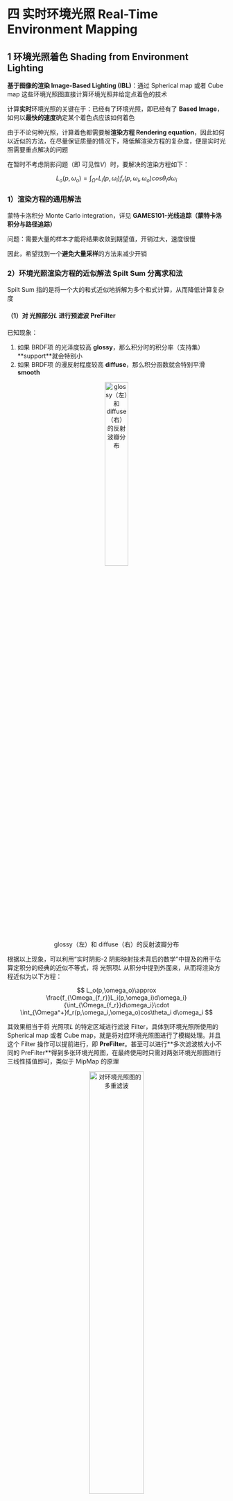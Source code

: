 # 四 实时环境光照 Real-Time Environment Mapping

## 1 环境光照着色 Shading from Environment Lighting

**基于图像的渲染 Image-Based Lighting (IBL)**：通过 Spherical map 或者 Cube map 这些环境光照图直接计算环境光照并给定点着色的技术

计算**实时**环境光照的关键在于：已经有了环境光照，即已经有了 **Based Image**，如何以**最快的速度**确定某个着色点应该如何着色

由于不论何种光照，计算着色都需要解**渲染方程 Rendering equation**，因此如何以近似的方法，在尽量保证质量的情况下，降低解渲染方程的复杂度，便是实时光照需要重点解决的问题

在暂时不考虑阴影问题（即 可见性$V$）时，要解决的渲染方程如下：

$$
L_o(p,\omega_o)=\int_{\Omega^+}L_i(p,\omega_i)f_r(p,\omega_i,\omega_o)cos\theta_i d\omega_i
$$

### 1）渲染方程的通用解法

蒙特卡洛积分 Monte Carlo integration，详见 **GAMES101-光线追踪（蒙特卡洛积分与路径追踪）**

问题：需要大量的样本才能将结果收敛到期望值，开销过大，速度很慢

因此，希望找到一个**避免大量采样**的方法来减少开销


### 2）环境光照渲染方程的近似解法 Spilt Sum 分离求和法

Spilt Sum 指的是将一个大的和式近似地拆解为多个和式计算，从而降低计算复杂度

#### （1）对 光照部分$L$ 进行预滤波 PreFilter

已知现象：

1. 如果 BRDF项 的光泽度较高 **glossy**，那么积分时的积分率（支持集）**support ​**就会特别小
2. 如果 BRDF项 的漫反射程度较高 **diffuse**，那么积分函数就会特别平滑 **smooth**

<div align=center>
<img src="../assets/image-20230706173544-d2sewdy.png" width = "33%" alt="glossy（左）和 diffuse（右）的反射波瓣分布" />
<figcaption>glossy（左）和 diffuse（右）的反射波瓣分布</figcaption>
</div>

根据以上现象，可以利用“实时阴影-2 阴影映射技术背后的数学”中提及的用于估算定积分的经典的近似不等式，将 光照项$L$ 从积分中提到外面来，从而将渲染方程近似为以下方程：

$$
L_o(p,\omega_o)\approx \frac{f_{\Omega_{f_r}}L_i(p,\omega_i)d\omega_i}{\int_{\Omega_{f_r}}d\omega_i}\cdot \int_{\Omega^+}f_r(p,\omega_i,\omega_o)cos\theta_i d\omega_i
$$

其效果相当于将 光照项$L$ 的特定区域进行滤波 Filter，具体到环境光照所使用的 Spherical map 或者 Cube map，就是将对应环境光照图进行了模糊处理。并且这个 Filter 操作可以提前进行，即 **PreFilter**。甚至可以进行**多次滤波核大小不同的 PreFilter ​**得到多张环境光照图，在最终使用时只需对两张环境光照图进行三线性插值即可，类似于 MipMap 的原理

<div align=center>
<img src="../assets/image-20230706180019-vnf0bdi.png" width = "50%" alt="对环境光照图的多重滤波" />
<figcaption>对环境光照图的多重滤波</figcaption>
</div>

Spilt Sum 的第一步最终实现的效果就是将**多次**的采样变为**一次**对 理想镜面反射方向$r$ 的直接采样：

<div align=center>
<img src="../assets/image-20230706181242-amed6t0.png" width = "33%" alt="对 光照部分L 的预滤波 PreFilter" />
<figcaption>对 光照部分L 的预滤波 PreFilter</figcaption>
</div>


#### （2）对 BRDF 项的所有可能组合情况进行预计算 Precompute

以下内容以微表面模型 Microfacet Model 作为例子进行讨论。微表面模型的具体内容可参考 **GAMES101-材质与外观（微表面模型）**

##### a）初始情况

微表面模型的 BRDF 如下：

$$
f_r(p,\omega_i,\omega_o)=\frac{F(\omega_o,h)G(\omega_i,\omega_o,h)D(h)}{4(n\cdot\omega_i)(n\cdot\omega_o)}
$$

其中 $F$、$G$ 和 $D$ 分别是菲涅尔方程、几何遮蔽函数和法线分布函数。其中 $h$ 是介于 $\omega_i$ 和 $\omega_o$ 之间的半程向量 (half vector)

其中 菲涅尔项$F$ 如下：

<div align=center>
<img src="../assets/image-20230707103909-671bp9p.png" width = "67%" alt="菲涅尔项F" />
<figcaption>菲涅尔项F</figcaption>
</div>

在该 BRDF 模型上直接对所有可能组合情况进行预计算，需要考虑 **RGB**、**roughness**、**入射角度**​$\omega_i$（这里表现为半程向量 $h$） 共**五维**的情况来打表，计算和存储量为海量，无法实现


##### b）对 菲涅尔项$F$ 和 微表面分布函数$D$ 的近似

对于 菲涅尔项$F$ 可以进行石里克近似 Schlick's approximation：

$$
F(\omega_o,h)=R_0+(1-R_0)(1-\omega_o\cdot h)^5
$$

其中，$R_0=\left(\frac{\eta_1-\eta_2}{\eta_1+\eta_2}\right)^2$是基底颜色（基础反射率），其中 $\eta_1$ 和 $\eta_2$ 是着色点所处表面两侧介质的折射率

对于 微表面分布函数$D$ 的分布可以用 Beckmann 模型描述：

$$
\mathbf{D}(h)=\frac{e^{\frac{(n\cdot h)^2-1}{\alpha^2(n\cdot h)^2}}}{\pi\alpha^2(n\cdot h)^4}
$$

其中 $\alpha$ 定义了 roughness，$h$ 是介于 $\omega_i$ 和 $\omega_o$ 之间的半程向量（可以被认为与 入射角$\omega_i$ 相关）

通过以上近似，就可以将最开始的**五维**降低为**三维**：**基底颜色**​$R_0$、**粗糙度roughness**、**入射角度**​$\omega_i$


##### c）将 菲涅尔项$F$ 的 基础反射率$R_0$ 提取到定积分外部

通过如下变换将 $R_0$ 提取到定积分外部：

$$
\begin{align}
\int_{\Omega^+}f_r(p,\omega_i,\omega_o)cos\theta_i d\omega_i
=&\int_{\Omega^+}f_r(p,\omega_i,\omega_o)\frac{F(\omega_o,h)}{F(\omega_o,h)}cos\theta_id\omega_i
\\
=&\int_{\Omega^+}\frac{f_r(p,\omega_i,\omega_o)}{F(\omega_o,h)}F(\omega_o,h)cos\theta_id\omega_i
\\
\approx& \int_{\Omega^+}\frac{f_r(p,\omega_i,\omega_o)}{F(\omega_o,h)}(R_0+(1-R_0)(1-\omega_o\cdot h)^5)cos\theta_id\omega_i
\\
=&\int_{\Omega^+}\frac{f_r(p,\omega_i,\omega_o)}{F(\omega_o,h)}(R_0(1-(1-\omega_o\cdot h)^5)+(1-\omega_o\cdot h)^5)cos\theta_id\omega_i
\\
=&R_0\int_{\Omega^+}f_r(p,\omega_i,\omega_o)(1-(1-\omega_o\cdot h)^5)cos\theta_id\omega_i
+\int_{\Omega}f_r(p,\omega_i,\omega_o)(1-\omega_o\cdot h)^5 cos\theta_i d\omega_i
\end{align}
$$

于是定积分的部分不再依赖于 基础反射率$R_0$，在预计算时只需要考虑 **粗糙程度roughness ​**和 **入射角度**​$\theta$​**​ ​**即可

<div align=center>
<img src="../assets/image-20230707112710-2wkxx51.png" width = "25%" alt="二维预计算 BRDF 的查找表" />
<figcaption>二维预计算 BRDF 的查找表</figcaption>
</div>

通过以上过程将一个五维的预计算降低至二维，使得其消耗很小，从而能在实时光照中实现对 BRDF项 的所有可能组合情况进行预计算

综上，通过 Spilt Sum 分离求和法成功实现对环境光照渲染方程的近似求解，最终实现的效果对比如下：

<div align=center>
<img src="../assets/image-20230707112824-6ohbuuh.png" width = "67%" alt="Spilt Sum 分离求和法求解环境光照的效果" />
<figcaption>Spilt Sum 分离求和法求解环境光照的效果</figcaption>
</div>


## 2 环境光照阴影 Shadow from Environment Lighting

如果在着色时需要考虑环境光的可见性，则实现实时环境光照是一个相当困难的问题：

1. 因为环境光照来自四面八方，所以如果把环境光照下的着色看作多光绘制 (many-light rendering)，则每一个光源都要生成一张阴影图，那么阴影图的数量将极其庞大
2. 而如果把该问题看作抽样问题，则环境光照的 可见性项$V$ 可能是任意复杂度，不能根据 Split Sum 方法估计积分结果。因为 光照项$L$ 的支撑集是整个半球（即 support 很大，因为是四面八方的环境光）、BRDF项 也可能并不平滑（在 光照项$L$ 的 support 很大的情况下想要用 Split Sum 方法则必须保证另一项 BRDF 的积函数十分平滑，然而这并不一定，比如材质很 glossy 的时候），以上约束导致并不能利用 Split Sum 方法将 可见性项$V$ 拆解到定积分的外面

因此工业界的一般解决方案是选取环境中最亮的那个光源（例如太阳）或前几个光源生成阴影图，然后由此生成阴影


## 3 预计算辐射亮度传输 Precomputed Radiance Transfer (PRT)

之前提到环境光照阴影是很难在实时实现渲染的，但是 **预计算辐射亮度传输PRT ​**技术是这个问题的一个解决方案

在了解 PRT 前需要了解的前置基础知识：

1. **频域 Frequency Domain 和滤波 Filtering**
2. **球谐函数 Spherical Harmonics 及其基函数 Basis functions**

### 1）频域 **Frequency Domain 和滤波 Filtering**

详细内容参考 **GAMES101-光栅化（深度测试与抗锯齿）**

在此基础上对于渲染方程的定积分的一个更通用的理解：

两个函数 $f(x)$ 和 $g(x)$ 相乘的结果再进行积分，这个操作可以认为是一个卷积/滤波。而 $f(x)$ 和 $g(x)$ 相乘后再积分可以认为是**时域上两个信号相乘后再卷积**，其结果就是**频域上的两个信号相乘**（参考卷积定理 Convolution Theorem）

而如果这两个频域上的信号有一个是**低频 Low frequency ​**的，则它们相乘的结果也是低频的，也就对应着卷积后的结果是**平滑 smooth ​**的。积分后结果的频率取决于两个信号中**更低**的那个的频率（两个频谱图相乘，如果一个地方没信号，相乘的结果当然也就没信号了）


### 2）**球谐函数 Spherical Harmonics 及其基函数 Basis functions**

#### （1）基函数 Basis functions

一个函数 $f(x)$ 可以描述为其他一系列函数的线性组合，这些组合的函数就称为函数 $f(x)$ 的**基函数 Basis functions**

$$
f(x)=\sum\limits_ic_i\cdot B_i(x)
$$

例如，傅里叶级数展开的一系列函数就是一套基函数


#### （2）球谐函数 Spherical Harmonics

球谐函数 Spherical Harmonics：指的是一系列定义在**球面**上的**二维基函数**

不同阶的 SH基函数 如下：

<div align=center>
<img src="../assets/image-20230710100629-mvzvlca.png" width = "50%" alt="不同阶的 SH基函数" />
<figcaption>不同阶的 SH基函数</figcaption>
</div>

每一阶 SH 有 2L+1 个基函数，前 n 阶 SH 共有 n^2^ 个基函数。L 越大则代表频率越大

对于一个二维球面函数，如果想要展开成一系列 SH基函数 的线性组合，计算每一个基函数前面的系数 $c_i$（这个过程可以被称为投影，即将一个二维球面函数投影到每一个 SH基函数 上）的公式如下：

$$
c_i=\int_{\Omega}f(\omega)B_i(\omega)\mathrm{d}\omega
$$

注：投影操作一般是通过点乘实现的，而这个积分的本质其实就是点乘

这样就可以得到每一个二维球面函数关于 SH基函数 的线性组合表达式了。不过一般情况下，为了避免过于复杂的计算量，并且保证实现效果的前提下，只会使用到前4阶 (L = 0~3) 的 SH基函数


#### （3）球谐函数的一些重要性质

1. orthonormal（正交性）：SH是一组正交基，SH的一个基函数投影到另一个任意基函数上的值为0：$\int_{\Omega}B_i(i)\cdot B_j(i)\mathrm{d}i=1(i=j);\int_{\Omega}B_i(i)\cdot B_j(i)\mathrm{d}i=0(i\ne j)$
2. simple projection/reconstruction（投影运算简单）：$c_i=\int_{\Omega}f(\omega)B_i(\omega)\mathrm{d}\omega$
3. simple rotation（旋转运算简单）：任何一个被一组SH基函数线性组合表示的二维球面函数发生旋转时，可以等价为对每一个基函数进行旋转，而每一个基函数旋转后的结果，都可以被其同阶的基函数的线性组合表示（因此可以很方便地进行预计算——提前打表）
4. simple convolution（卷积运算简单）


#### （4）球谐函数的使用实例：环境光下的漫反射着色计算

UC San Diego 的 Ravi Ramamoorthi 教授的博士论文：[Precomputation-Based Rendering (Ravi Ramamoorthi)](https://cseweb.ucsd.edu/~ravir/prtsurvey.pdf)

主要思想：当计算漫反射时，渲染方程的 BRDF项 仅需要**前三阶共9个 ​**SH基函数 即可较为准确地描述出来，即只需要前三阶的低频信息即可。而考虑到渲染方程的积分可以视为**频域上的两个信号** $L$​**项** **和 BRDF项 相乘**，若其中的 BRDF项 为低频的，则结果也是低频的，此处的 BRDF项 就类似于一个**低通滤波器**，因此对于 光照$L$项 也就根本**不需要高频信息**来描述，仅需要前三阶的低频信息即可

在 BRDF项 仅使用前3阶 SH基函数 描述的同时，对 光照$L$项 也仅使用前3阶 SH基函数 描述的实现效果：

<div align=center>
<img src="../assets/image-20230710112744-8e6xxcu.png" width = "50%" alt="仅使用前3阶 SH基函数 描述 光照L项 和 BRDF项 的漫反射着色" />
<figcaption>仅使用前3阶 SH基函数 描述 光照L项 和 BRDF项 的漫反射着色</figcaption>
</div>

综上所述：

1. 当想要尽量完整地描述光照信息时，使用足量的 SH基函数 进行描述
2. 当只需要低频的信息时（比如漫反射下的 BRDF项 和与其关联的 $L$项），使用低频的 SH基函数 描述即可实现


有关球谐函数的两个个比较易懂的解释参考：

[球谐函数介绍（Spherical Harmonics） - 知乎 (zhihu.com)](https://zhuanlan.zhihu.com/p/351289217)

[球面高斯介绍（Spherical Gaussian） - 知乎 (zhihu.com)](https://zhuanlan.zhihu.com/p/514017351)


### 3）预计算辐射亮度传输 Precomputed Radiance Transfer (PRT)

对于环境光照计算的完整渲染方程如下：

<div align=center>
<img src="../assets/image-20230710114057-xrdvgi7.png" width = "50%" alt="计算环境光照的渲染方程" />
<figcaption>计算环境光照的渲染方程</figcaption>
</div>

如果想要计算这个积分，则对于每一个着色点 shading point，需要计算6（Map的六个图） * 64 * 64（分辨率）次，计算量极为庞大

**预计算辐射亮度传输 PRT ​**的核心思想是假设场景中的只有光照会发生变化，将绘制方程的被积函数拆分成光照 (lighting) 和光线传输 (light transport) 这两部分，并分别预计算两者的纹理图像，再把图像从空间域（时域）转换到频域，最终把着色时绘制方程中的定积分计算转换成**向量的点积** (Diffuse Case)，或者转换成**向量与矩阵的乘法 ​**(Glossy Case)

<div align=center>
<img src="../assets/image-20230710120530-ausqjau.png" width = "67%" alt="光照项 (lighting) 和光线传输项 (light transport)" />
<figcaption>光照项 (lighting) 和光线传输项 (light transport)</figcaption>
</div>


#### （1）预计算光照项 (lighting) 和光线传输项 (light transport)

对于光照项 Lighting，可以用 SH基函数 的线性组合来近似表示

对于光线传输项 Lighting transport，在场景只有光照情况会发生改变时，可以被视为一个二维球面函数，也可以用 SH基函数 的线性组合来近似表示

即，将光照项 Lighting 和光线传输项 Lighting transport 的信号从时域（空间域）转换到频域：

$$
L_i(\omega_i)\approx\sum_p l_p B_p(\omega_i)
$$

$$
T(\omega_i,\omega_o)\approx \sum_q t_q(\omega_o) \cdot B_q(\omega_i)
$$


#### （2）PRT 的 Diffuse Case

##### A）Diffuse Case 下对渲染方程的第一种拆解方式

在漫反射模型中，**BRDF项 ​**可以认为是一个 **常数**​$\rho$，与光线 入射方向$\omega_i$ 和 视角方向$\omega_o$ 均没有关系，因此在渲染方程中可以拆解到积分外面：

$$
\begin{align}
L(\omega_o)=&\int_{\Omega^+}L_i(\omega_i)f_r(p,\omega_i,\omega_o)cos\theta_i V(\omega_i) \mathrm{d}\omega_i
\\
=&\rho \cdot \int_{\Omega^+}L_i(\omega_i)cos\theta_i V(\omega_i) \mathrm{d}\omega_i
\end{align}
$$

对于**光照项 Lighting**，可以用 **SH基函数 的线性组合**来近似表示（p 是对基函数的计数，$\omega_i$ 是光线入射方向）：

$$
L_i(\omega_i)\approx\sum_p l_p B_p(\omega_i)
$$

在 PRT 中，可以**交换积分和求和**得到基本近似的结果，因此渲染方程转换为如下表示：

$$
L(\omega_o)=\rho \cdot \sum_p l_p \cdot \int_{\Omega^+}B_p(\omega_i)cos\theta_i V(\omega_i) \mathrm{d}\omega_i
$$

此时，积分项 $\int_{\Omega^+}B_p(\omega_i)cos\theta_i V(\omega_i) \mathrm{d}\omega_i$ 的计算结果很凑巧就是光线传输项 Lighting transport $f(\omega_i) = cos\theta_i V(\omega_i)$ **用 SH基函数 线性表示时的系数** $t_p$

（注：这里这个“凑巧”的推导过程如下：$f(\omega_i)$ 是一个二维球面函数，其可以用 SH基函数 近似线性表示为 $f(\omega_i)\approx\sum\limits_{p}t_p\cdot B_p(\omega_i)$，而想要求每个基函数对应的系数 $t_p$，就需要求 $f(\omega_i)$ 在这个基函数下面的投影，也就是求下面这个定积分：$t_p=\int_{\Omega^+} f(\omega_i)·B_p(\omega_i)\mathrm{d}\omega_i$，将 $f(\omega_i)$ 展开就是 $t_p=\int_{\Omega^+} B_p(\omega_i)cos\theta_i V(\omega_i) \mathrm{d}\omega_i$，就是上面这个积分项）

最终得到渲染方程的近似表示如下：

$$
L(\omega_o) \approx \rho \cdot \sum_p l_p t_p
$$

这样，渲染方程就近似简化为了对一个**点积**进行求和，其中 $l_i$ 和 $T_i$ 可以被预计算打表，只要对于每一个着色点提前对球面函数求在每一个基函数上的投影以得到每一个基函数的系数即可

以上分析的完整过程如下：

<div align=center>
<img src="../assets/image-20230710151455-bgplwvb.png" width = "50%" alt="PRT 的 Diffuse Case 的 第一种拆解方式" />
<figcaption>PRT 的 Diffuse Case 的 第一种拆解方式</figcaption>
</div>

这个简化过程的缺点在于：除了光照之外（仅限于环境光照发生的旋转），**场景必须是不可变的**。因为一旦场景发生了更改，$t_p=\int_{\Omega^+} B_p(\omega_i)cos\theta_i V(\omega_i) \mathrm{d}\omega_i$ 中的这个定积分结果就会发生变化，$t_p$ 的值就会发生变化，提前打表的结果就无效了。那么为什么类似情况的光照（仅限于环境光照发生的旋转）的 $L(\omega_i)$ 不受影响呢？因为根据球谐函数**旋转运算简单 simple rotation ​**的性质，当光照信息这个球面函数发生旋转时，相当于每一个基函数都发生对应旋转，而基函数旋转后可以直接表示为另一套基函数的组合，因此只需要额外打一张**旋转角度-基函数系数**的表然后在光照信息发生旋转时代入计算就可以解决该问题

注：对于可预计算的 $t_p$（对应下图的 $T_i$），可以把其中的 $B_p(\omega_i)$（对应下图的$B_i(i)$）视为一套以基函数作为光照的另类的光照项 Lighting，这样 $t_p$ 就是对这套光照项的预计算，最后的渲染方程就是将这套预计算的每个值分别乘一个系数 $l_p$ 然后求和的结果：

<div align=center>
<img src="../assets/image-20230710144416-woit89w.png" width = "50%" alt="对于光线传输项的基函数系数 Ti 的一种特殊理解方式" />
<figcaption>对于光线传输项的基函数系数 Ti 的一种特殊理解方式</figcaption>
</div>


##### B）Diffuse Case 下对渲染方程的第二种拆解方式

对于 Diffuse Case，渲染方程的光照传输项中的 BRDF 部分和视角方向 $\omega_o$ 无关，此时光照项 Lighting 和光线传输项 Lighting transport 可以都用 **SH基函数 的线性组合**来近似表示：

$$
L_i(\omega_i)\approx\sum_p l_p B_p(\omega_i)
$$

$$
T(\omega_i)\approx \sum_q t_q  B_q(\omega_i)
$$

然后将其代入渲染方程得到下式：

$$
L(\omega_o)\approx \sum_p\sum_q l_pt_q\int_{\Omega^+}B_p(\omega_i)B_q(\omega_i) d\omega_i
$$

虽然这个双重求和公式看起来是 $O(n^2)$ 的复杂度，但是根据球谐函数的**正交性**特性， $B_p(\omega_i)·B_q(\omega_i)$ 的值只有在 $p$ 和 $q$ 是相同情况下（即同一个基函数）才不是0。这意味着这个双重求和只需要求 $p=q$ 的情况，又降低为 $O(n)$ 复杂度了

以上分析的完整过程如下：

<div align=center>
<img src="../assets/image-20230710182135-88f4t5r.png" width = "50%" alt="PRT 的 Diffuse Case 的 第二种拆解方式" />
<figcaption>PRT 的 Diffuse Case 的 第二种拆解方式</figcaption>
</div>


#### （3）PRT 的 Glossy Case

Glossy 的物体相对于 Diffuse 的物体，其渲染方程最大的一点区别在于：BRDF项 不再是一个常数，而是**和光线入射方向** $\omega_i$ **和视角方向** $\omega_o$ **直接相关**。光线入射方向 $\omega_i$ 在之前的讨论中一直是看作一个可变量处理，因此不影响复杂度；但是视角方向 $\omega_o$ 在 Glossy Case 中是一个新增的可变量，这就导致以 PRT 的方法近似得到的渲染方程（以第一种拆解方式为例）新增了一个维度 $\omega_o$：

$$
L(\omega_o) \approx \sum_p l_p t_p(\omega_o)
$$

对此的一个直观的理解就是：之前 Diffuse Case 无论摄像机视角怎么移动，着色结果都不会发生变化，因此 $T_i$ 可以直接打表进行一个**一维的预计算**；而在 Glossy Case 中一旦摄像机视角 $\omega_o$ 发生移动，$t_p$ 作为一个**关于** $\omega_o$ **的二维函数**（$\theta$ 和 $\phi$）就会发生变化，如果仍然想要为 $t_p$ 进行打表，需要为场景中的每一个可能的摄像机视角（$\theta$ 和 $\phi$）进行打表，这显然是一个极其大的计算和存储量

进一步，考虑到 $t_p(\omega_o)$ 本身也是一个二维球面函数，也可以利用 **SH基函数 的线性组合**来表示（注意由于 $t_p$ 本身就是一个根据 $p$ 变化的值，已经有了一个维度，这里再进行一次近似变换需要多出一个维度，所以前面的系数是一个二维矩阵 $t_{pk}$，而不是之前的一维向量）：

$$
t_p(\omega_o)=\sum_kt_{pk}B_k(\omega_o)
$$

代入到公式中可以得到如下近似渲染方程：

$$
L(\omega_o)\approx\sum_p (\sum_k l_p t_{pk})B_k(\omega_o)
$$

其实现的计算效果如下：

<div align=center>
<img src="../assets/image-20230710190400-m5l5nh9.png" width = "50%" alt="PRT 的 Glossy Case 简化为向量和矩阵的乘积" />
<figcaption>PRT 的 Glossy Case 简化为向量和矩阵的乘积</figcaption>
</div>

这样，渲染方程就近似简化为了对一个**向量和矩阵的乘积**进行求和，每一个着色点需要提前对球面函数 $L(\omega_i)$ 求在每一个基函数上的投影以得到每一个基函数的系数 $l_p$，然后对于这一维的每一种情况再求一次对球面函数 $t_p(\omega_o)$ 在每一个基函数上的投影以得到每一个基函数的系数 $t_{pk}$

以上分析的完整过程如下：

<div align=center>
<img src="../assets/image-20230710191235-9p0c0mt.png" width = "50%" alt="PRT 的 Glossy Case 的第一种拆解方式" />
<figcaption>PRT 的 Glossy Case 的第一种拆解方式</figcaption>
</div>

<div align=center>
<img src="../assets/image-20230710191305-dzmme0m.png" width = "50%" alt="PRT 的 Glossy Case 的第二种拆解方式" />
<figcaption>PRT 的 Glossy Case 的第二种拆解方式</figcaption>
</div>

Glossy Case 的代价相对 Diffuse Case 大幅提升，体现在

1. 存储空间上，每个点都需要额外存储一个二维的 transport matrix，而不是之前的一个一维向量 $t_p$
2. 时间复杂度上，以使用前4阶 SH基函数 的情况为例，Diffuse Case 的每个点只需要计算1次 size 为16的向量点乘，而 Glossy Case 的每个点需要将计算1次 size 为16的向量和 size 为16\*16的矩阵的乘积


### 4）PRT 的优缺点

PRT 的优势：

1. 对于任何光线路径，从没有反射的 LE (Light-Eye)，到简单的直接光照 L(D|G)E (Light-Diffuse/Glossy-Eye)，再到复杂的数次 bounce 的间接光照 L(D|G)·E 以及涉及到镜面反射的 LS·\(D|G)·E (Light-Specular-Diffuse/Glossy-Eye)，都可以**将 L 和 E 之间的部分看作是 Light Transport项**，然后利用 PRT 的思想进行对应的预计算（虽然情况越复杂预计算所需的空间和时间开销越大，但是不论多长时间其都是独立于实时渲染之外的）
2. 预计算带来的实时渲染效率的提高十分显著

PRT 的缺陷：

1. PRT 的预计算要求**场景不可动**（但是视角和光源可动）
2. PRT **只适用于比较低频的信息**，对于高频的信息（例如材质特别 Glossy，接近于镜面反射的）实现效果不好，因为高频信息需要特别高阶的 SH基函数 才能够近似。因此，虽然根据 PRT 的优势1，它其实任何光照（包括实时全局光照）都可以实现，不仅限于实时环境光照，但是实际应用中考虑到开销问题，PRT 的主要应用场景还是在大部分都是低频信息的实时环境光照
3. 大量的预计算数据，预计算需要的时间和空间的开销很大


### 4）补充内容：小波函数 Wavelet

**小波函数 Wavelet ​**和球谐函数类似，也是一系列的基函数。区别于球谐函数是定义在球面上的，小波函数可以理解为定义在图像块上的，并且不同小波基函数的定义域还不相同

<div align=center>
<img src="../assets/image-20230711103627-zi5w7sv.png" width = "25%" alt="小波函数 Wavelet" />
<figcaption>小波函数 Wavelet</figcaption>
</div>

小波函数相对于球谐函数的优势在于：它支持表示**全频率的信息**，对于高频信息的还原效果显著优于球谐函数，因此对于高频的光照和阴影信息都可以较好地还原

<div align=center>
<img src="../assets/image-20230711103731-qfpzhv3.png" width = "50%" alt="球谐函数和小波函数实现环境光照的对比" />
<figcaption>球谐函数和小波函数实现环境光照的对比</figcaption>
</div>

但是对应的，小波函数也有其劣势：**不支持快速旋转**。一旦发生旋转的光照只能被认为是一个新的光照，所有计算过程需要全部重新走一遍（对应的，球谐函数由于有 simple rotation 的性质，对于光照的旋转十分支持，不需要重新计算所有数据）

小波函数的具体内容在此不做额外展开

本篇笔记主要参考了以下两篇博客，感谢 [**WC Yang**](https://yangwc.com/about) 和 [**zhiwei**](https://www.zhihu.com/people/zhiwei-53-83) 两位大佬的分享：

[高质量实时渲染：实时环境光 | YangWC&apos;s Blog](https://yangwc.com/2021/04/29/PRT/)

[《GAMES202：高质量实时渲染》2 实时环境光照：Split Sum、PRT - 知乎 (zhihu.com)](https://zhuanlan.zhihu.com/p/563676455)